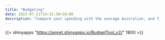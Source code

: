 ```yaml
---
title: "Budgeting"
date: 2023-07-21T14:31:38+10:00
description: "Compare your spending with the average Australian, and find savings to increase your super."
---
```


{{< shinyapps "https://amret.shinyapps.io/BudgetTool_v2/" 1800 >}}

